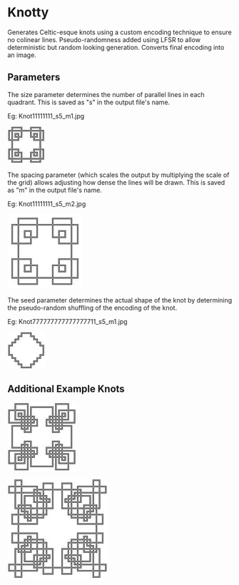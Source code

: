 # Knotty
Generates Celtic-esque knots using a custom encoding technique to ensure no colinear lines.  Pseudo-randomness added using LFSR to allow deterministic but random looking generation.  Converts final encoding into an image.

## Parameters
The size parameter determines the number of parallel lines in each quadrant.  This is saved as "s" in the output file's name.

Eg: Knot11111111_s5_m1.jpg

![size 5 example](Knotty/samples/Knot11111111_s5_m1.jpg)

The spacing parameter (which scales the output by multiplying the scale of the grid) allows adjusting how dense the lines will be drawn.  This is saved as "m" in the output file's name.

Eg: Knot11111111_s5_m2.jpg

![size 5 example](Knotty/samples/Knot11111111_s5_m2.jpg)

The seed parameter determines the actual shape of the knot by determining the pseudo-random shuffling of the encoding of the knot.

Eg: Knot777777777777777711_s5_m1.jpg

![size 5 example](Knotty/samples/Knot777777777777777711_s5_m1.jpg)

## Additional Example Knots

![size 10 example](Knotty/samples/Knot11111111_s10_m1.jpg)

![size 10 example](Knotty/samples/Knot987674321_s15_m1.jpg)

